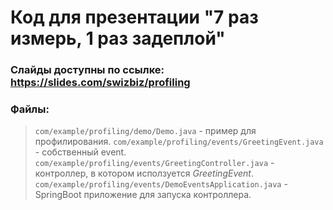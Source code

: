 # Код для презентации "7 раз измерь, 1 раз задеплой"

### Слайды доступны по ссылке: https://slides.com/swizbiz/profiling

### Файлы:
> `com/example/profiling/demo/Demo.java` - пример для профилирования.
> `com/example/profiling/events/GreetingEvent.java` - собственный event.
> `com/example/profiling/events/GreetingController.java` - контроллер, в котором исползуется _GreetingEvent_.
> `com/example/profiling/events/DemoEventsApplication.java` - SpringBoot приложение для запуска контроллера.